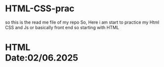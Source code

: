 # HTML-CSS-prac
so this is the read me file of my repo
So, Here i am start to practice my Html CSS and Js or basically front end 
so starting with HTML

<h1>HTML</h>
<br>
<b>Date:02/06.2025</b>
<br>

<!-- .today i learn the basic Syntax of html 
.Headings,Title,
.about Tags like - <p>,<br>,<pre>,<abbr,<q>,<blockquote>,<h1>,<b>,<strong>,<em>,<address>,<cite> -->
